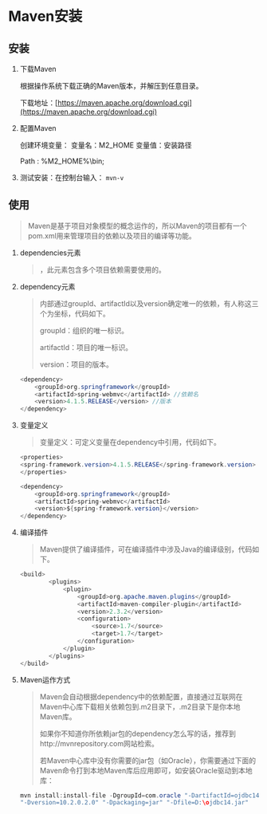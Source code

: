 # Maven安装

## 安装

1. 下载Maven

   根据操作系统下载正确的Maven版本，并解压到任意目录。

   下载地址：[https://maven.apache.org/download.cgi](https://maven.apache.org/download.cgi)

2. 配置Maven

   创建环境变量： 变量名：M2_HOME   变量值：安装路径

   Path : %M2_HOME%\bin;

3. 测试安装：在控制台输入： `mvn-v`

## 使用

> Maven是基于项目对象模型的概念运作的，所以Maven的项目都有一个pom.xml用来管理项目的依赖以及项目的编译等功能。

1. dependencies元素

   > <dependencies></dependencies>，此元素包含多个项目依赖需要使用的<dependency></dependency>。

2. dependency元素

   > <dependency></dependency>内部通过groupId、artifactId以及version确定唯一的依赖，有人称这三个为坐标，代码如下。
   >
   > groupId：组织的唯一标识。
   >
   > artifactId：项目的唯一标识。
   >
   > version：项目的版本。

   ```Java
   <dependency> 
       <groupId>org.springframework</groupId> 
       <artifactId>spring-webmvc</artifactId> //依赖名
       <version>4.1.5.RELEASE</version> //版本
   </dependency> 
   ```

3. 变量定义

   > 变量定义：<properties></properties>可定义变量在dependency中引用，代码如下。

   ```java
   <properties>            
   <spring-framework.version>4.1.5.RELEASE</spring-framework.version> 
   </properties> 
   
   <dependency>
       <groupId>org.springframework</groupId> 
       <artifactId>spring-webmvc</artifactId> 
       <version>${spring-framework.version}</version> 
   </dependency> 
   ```

4. 编译插件

   > Maven提供了编译插件，可在编译插件中涉及Java的编译级别，代码如下。

   ```java
   <build> 
           <plugins> 
               <plugin> 
                   <groupId>org.apache.maven.plugins</groupId> 
                   <artifactId>maven-compiler-plugin</artifactId> 
                   <version>2.3.2</version> 
                   <configuration> 
                       <source>1.7</source> 
                       <target>1.7</target> 
                   </configuration> 
               </plugin> 
           </plugins> 
   </build> 
   ```

5. Maven运作方式

   > Maven会自动根据dependency中的依赖配置，直接通过互联网在Maven中心库下载相关依赖包到.m2目录下，.m2目录下是你本地Maven库。
   >
   > 如果你不知道你所依赖jar包的dependency怎么写的话，推荐到http://mvnrepository.com网站检索。
   >
   > 若Maven中心库中没有你需要的jar包（如Oracle），你需要通过下面的Maven命令打到本地Maven库后应用即可，如安装Oracle驱动到本地库：

   ```java
   mvn install:install-file -DgroupId=com.oracle "-DartifactId=ojdbc14" 
   "-Dversion=10.2.0.2.0" "-Dpackaging=jar" "-Dfile=D:\ojdbc14.jar" 
   ```

   